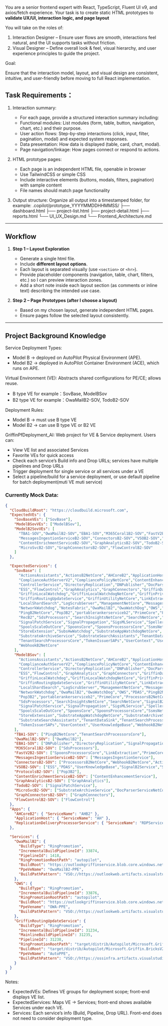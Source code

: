You are a senior frontend expert with React, TypeScript, Fluent UI v9, and axios/fetch experience. 
Your task is to create static HTML prototypes to **validate UX/UI, interaction logic, and page layout**


You will take on the roles of:

1. Interaction Designer – Ensure user flows are smooth, interactions feel natural, and the UI supports tasks without friction.
2. Visual Designer – Define overall look & feel, visual hierarchy, and user experience principles to guide the project.

Goal:

Ensure that the interaction model, layout, and visual design are consistent, intuitive, and user-friendly before moving to full React implementation.



## Task Requirements：

1. Interaction summary:
   - For each page, provide a structured interaction summary including:
    - Functional modules: List modules (form, table, button, navigation, chart, etc.) and their purpose.
    - User action flows: Step-by-step interactions (click, input, filter, pagination, modal) and expected system responses.
    - Data presentation: How data is displayed (table, card, chart, modal).
    - Page navigation/linkage: How pages connect or respond to actions.

2. HTML prototype pages:
   - Each page is an independent HTML file, openable in browser
   - Use TailwindCSS or simple CSS
   - Include interactive elements (buttons, modals, filters, pagination) with sample content
   - File names should match page functionality

3. Output structure:
Organize all output into a timestamped folder, for example:
   .copilot/prototype_YYYYMMDDHHMMSS/
      ├── dashboard.html
      ├── project-list.html
      ├── project-detail.html
      ├── reports.html
      └── UI_UX_Design.md
      └── Frontend_Architecture.md


---

## Workflow
1. **Step 1 – Layout Exploration**  
   - Generate a single html file.  
   - Include **different layout options**. 
   - Each layout is separated visually (use `<section>` or `<hr>`).  
   - Provide placeholder components (navigation, table, chart, filters, etc.) so I can preview interaction zones.  
   - Add a short note inside each layout section (as comments or inline text) describing the intended use case.  

2. **Step 2 – Page Prototypes (after I choose a layout)**  
   - Based on my chosen layout, generate independent HTML pages.
   - Ensure pages follow the selected layout consistently.  

---

## Project Background Knowledge
Service Deployment Types:
  - Model B → deployed on AutoPilot Physical Environment (APE).
  - Model B2 → deployed in AutoPilot Container Environment (ACE), which runs on APE.

Virtual Environment (VE): Abstracts shared configurations for PE/CE; allows reuse.
- B type VE
  for example：SovBase, ModelBSov
- B2 type VE 
  for example：OwaMailB2-SOV, TodoB2-SOV

Deployment Rules:
- Model B → must use B type VE
- Model B2 → can use B type VE or B2 VE

GriffinPfDeployment_AI: Web project for VE & Service deployment. Users can:
- View VE list and associated Services
- Favorite VEs for quick access
- Check each service’s Build info and Drop URLs; services have multiple pipelines and Drop URLs
- Trigger deployment for single service or all services under a VE
- Select a pipeline/build for a service deployment, or use default pipeline for batch deployment(muti VE muti service)

### Currently Mock Data:

```json
{
  "CloudBuildRoot": "https://cloudbuild.microsoft.com",
  "ExpectedVEs": {
    "SovBaseVEs": ["SovBase"],
    "ModelBSovVEs": ["ModelBSov"],
    "ModelB2SovVEs": [
      "TBA1-SOV","OwaMailB2-SOV","EBA1-SOV","M365Coral1B2-SOV","FastV2B2-SOV",
      "MessagesIngestionServiceB2-SOV","ConnectorsB2-SOV","VSOB2-SOV","ProtocolsB2-SOV",
      "ContentEnrichmentServiceB2-SOV","GraphAnalyticsB2-SOV","TodoB2-SOV",
      "MicroSvcB2-SOV","GraphConnectorsB2-SOV","FlowControlB2-SOV"
    ]
  },

  "ExpectedServices": {
    "SovBase": [
      "ActionsAssistants","ActionsB2NetCore","AHCoreB2","ApplicationHost","ClearData",
      "ComplianceAuthServerV2","CompliancePolicyNetCore","ContentEnhancementService",
      "ControllerService","DirectoryReplication","DNPublisher","DocParserServiceNetCore",
      "ESS","FlowControl","GraphAnalytics","GraphConnectors","GriffinDataBus",
      "GriffinLocalWatchdog","GriffinLocalWatchdogNetCore","GriffinPrivilegedSetupService",
      "GriffinRoutingUpdateService","GriffinUtilityNetCore","LinkExtraction",
      "LocalShardSearch","LogScrubServer","ManagementNetCore","MessagesIngestionService",
      "NetworkWatchdog","NotesFabric","OwaMailB2","OwaWatchDog","OWS","PDAS",
      "PingB2NetCore","Pop3B2","portablerankerserviceb2","PrimeCore","ProcessorsB2NetCore",
      "RecB2","SdsProcessors","SearchInsightsNetCore","SearchNetCore","SignalB2Service",
      "SignalPatchService","SignalPropagation","SigsMLService","SpellerB2SubstrateSDK",
      "SpoolsScaleOutCore","SpoonsCore","SpoonsProcessorsCore","SsmsNetCore",
      "StoreExtension","SubsHwWatchdog","SubstrateAppWatchdogNetCore",
      "SubstrateArchiveService","SubstrateSearchAssistants","TenantDataSink",
      "TenantSearchProcessorsCore","TokenIssuerSAPs","UserContext","UserKnowledgeBase",
      "WebhookB2NetCore"
    ],
    "ModelBSov": [
      "ActionsAssistants","ActionsB2NetCore","AHCoreB2","ApplicationHost","ClearData",
      "ComplianceAuthServerV2","CompliancePolicyNetCore","ContentEnhancementService",
      "ControllerService","DirectoryReplication","DNPublisher","DocParserServiceNetCore",
      "ESS","FlowControl","GraphAnalytics","GraphConnectors","GriffinDataBus",
      "GriffinLocalWatchdog","GriffinLocalWatchdogNetCore","GriffinPrivilegedSetupService",
      "GriffinRoutingUpdateService","GriffinUtilityNetCore","LinkExtraction",
      "LocalShardSearch","LogScrubServer","ManagementNetCore","MessagesIngestionService",
      "NetworkWatchdog","OwaMailB2","OwaWatchDog","OWS","PDAS","PingB2NetCore",
      "Pop3B2","portablerankerserviceb2","PrimeCore","ProcessorsB2NetCore","RecB2",
      "SdsProcessors","SearchInsightsNetCore","SearchNetCore","SignalB2Service",
      "SignalPatchService","SignalPropagation","SigsMLService","SpellerB2SubstrateSDK",
      "SpoolsScaleOutCore","SpoonsCore","SpoonsProcessorsCore","SsmsNetCore",
      "StoreExtension","SubstrateAppWatchdogNetCore","SubstrateArchiveService",
      "SubstrateSearchAssistants","TenantDataSink","TenantSearchProcessorsCore",
      "TokenIssuerSAPs","UserContext","UserKnowledgeBase","WebhookB2NetCore"
    ],
    "TBA1-SOV": ["PingB2NetCore","TenantSearchProcessorsCore"],
    "OwaMailB2-SOV": ["OwaMailB2"],
    "EBA1-SOV": ["DNPublisher","DirectoryReplication","SignalPropagation","ClearData","Ssmsnetcore","SearchInsightsNetCore"],
    "M365Coral1B2-SOV": ["SdsProcessors"],
    "FastV2B2-SOV": ["SpoonsProcessorsCore","LinkExtraction","PrimeCore"],
    "MessagesIngestionServiceB2-SOV": ["MessagesIngestionService"],
    "ConnectorsB2-SOV": ["ProcessorsB2NetCore","WebhookB2NetCore","ActionsB2NetCore","ActionsAssistants"],
    "VSOB2-SOV": ["ESS","PDAS","UserKnowledgeBase","SignalB2Service","SigsMLService"],
    "ProtocolsB2-SOV": ["Pop3B2"],
    "ContentEnrichmentServiceB2-SOV": ["ContentEnhancementService"],
    "GraphAnalyticsB2-SOV": ["GraphAnalytics"],
    "TodoB2-SOV": ["SignalPatchService"],
    "MicroSvcB2-SOV": ["SubstrateArchiveService","DocParserServiceNetCore"],
    "GraphConnectorsB2-SOV": ["GraphConnectors"],
    "FlowControlB2-SOV": ["FlowControl"]
  },
  "Apps": {
    "AHCoreB2": { "ServiceName": "AHB2" },
    "ApplicationHost": { "ServiceName": "AH" },
    "ReplicationDeliveryProcessorService": { "ServiceName": "RDPService" }
  },

  "Services": {
    "OwaMailB2": {
      "BuildType": "RingPromotion",
      "IncrementalBuildPipelineId": 33874,
      "PipelineId": 1418,
      "RingPromotionRootPath": "autopilot",
      "BuildRoot": "https://outlookgriffinservice.blob.core.windows.net/owamailb2/prod_image.txt",
      "PpeVeName": "OwaMailB2-PPE",
      "BuildPathPattern": "VSO://https://outlookweb.artifacts.visualstudio.com/DefaultCollection/_apis/drop/drops/owamailb2_ms/<BuildVersion>?root=autopilot"
    },
    "OWS": {
      "BuildType": "RingPromotion",
      "IncrementalBuildPipelineId": 33876,
      "RingPromotionRootPath": "autopilot",
      "BuildRoot": "https://outlookgriffinservice.blob.core.windows.net/ows/prod_image.txt",
      "PpeVename": "OWA-PPE",
      "BuildPathPattern": "VSO://https://outlookweb.artifacts.visualstudio.com/DefaultCollection/_apis/drop/drops/ows_ms/<BuildVersion>?root=autopilot"
    },
    "GriffinRoutingUpdateService": {
      "BuildType": "RingPromotion",
      "IncrementalBuildPipelineId": 31234,
      "MainlineBuildPipelineId": 31235,
      "PipelineId": 31238,
      "RingPromotionRootPath": "target/distrib/Autopilot/Microsoft.Griffin.BricksV2.RoutingUpdateService",
      "BuildRoot": "target/distrib/Autopilot/Microsoft.Griffin.BricksV2.RoutingUpdateService",
      "PpeVeName": "AutoPPE",
      "BuildPathPattern": "VSO://https://ossinfra.artifacts.visualstudio.com/DefaultCollection/_apis/drop/drops/secondary/OSS_RoutingPlane_Retail_Drops_Signing_Git/Sec.1.0.0.<BuildVersion>?root=/target/distrib/Autopilot/Microsoft.Griffin.BricksV2.RoutingUpdateService"
    }
  }
}

```
Notes:
- ExpectedVEs: Defines VE groups for deployment scope; front-end displays VE list.
- ExpectedServices: Maps VE → Services; front-end shows available Services under each VE.
- Services: Each service’s info (Build, Pipeline, Drop URL). Front-end does not need to consider deployment type.